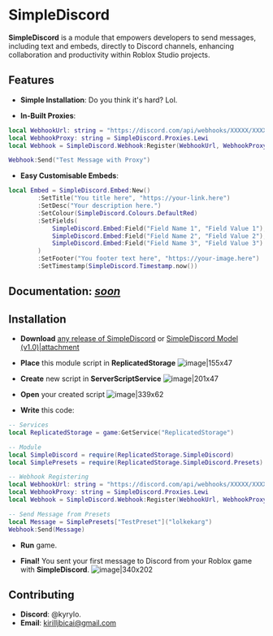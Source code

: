 # SimpleDiscord
**SimpleDiscord** is a module that empowers developers to send messages, including text and embeds, directly to Discord channels, enhancing collaboration and productivity within Roblox Studio projects.

## Features
* **Simple Installation**:
Do you think it's hard? Lol.

* **In-Built Proxies**:
```lua
local WebhookUrl: string = "https://discord.com/api/webhooks/XXXXX/XXXXX"
local WebhookProxy: string = SimpleDiscord.Proxies.Lewi
local Webhook = SimpleDiscord.Webhook:Register(WebhookUrl, WebhookProxy)

Webhook:Send("Test Message with Proxy")
```

* **Easy Customisable Embeds**:
```lua
local Embed = SimpleDiscord.Embed:New()
		:SetTitle("You title here", "https://your-link.here")
		:SetDesc("Your description here.")
		:SetColour(SimpleDiscord.Colours.DefaultRed)
		:SetFields(
			SimpleDiscord.Embed:Field("Field Name 1", "Field Value 1"),
			SimpleDiscord.Embed:Field("Field Name 2", "Field Value 2"),
			SimpleDiscord.Embed:Field("Field Name 3", "Field Value 3")
		)
		:SetFooter("You footer text here", "https://your-image.here")
		:SetTimestamp(SimpleDiscord.Timestamp.now())
```

## Documentation: [*soon*](https://github.com/KYRYLO-UA/SimpleDiscord/blob/main/README.md)

## Installation
* **Download** [any release of SimpleDiscord](https://github.com/KYRYLO-UA/SimpleDiscord/tree/main) or [SimpleDiscord Model (v1.0)|attachment](upload://1yeGrq1p1s1VITBzZpH4EDNwcwI.rbxm)

* **Place** this module script in **ReplicatedStorage**
![image|155x47](upload://tV3XxUY3WcSA8z1b60okEPrnFuo.png)

* **Create** new script in **ServerScriptService**
![image|201x47](upload://wqHERKtuk6zizcBTCUUCUwH4T0O.png)

* **Open** your created script
![image|339x62](upload://lo2TrdEuf8qwuVaELXNitI1VcEs.png)

* **Write** this code:
```lua
-- Services
local ReplicatedStorage = game:GetService("ReplicatedStorage")

-- Module
local SimpleDiscord = require(ReplicatedStorage.SimpleDiscord)
local SimplePresets = require(ReplicatedStorage.SimpleDiscord.Presets)

-- Webhook Registering
local WebhookUrl: string = "https://discord.com/api/webhooks/XXXXX/XXXXX"
local WebhookProxy: string = SimpleDiscord.Proxies.Lewi
local Webhook = SimpleDiscord.Webhook:Register(WebhookUrl, WebhookProxy)

-- Send Message from Presets
local Message = SimplePresets["TestPreset"]("lolkekarg")
Webhook:Send(Message)
```
* **Run** game.

* **Final!** You sent your first message to Discord from your Roblox game with **SimpleDiscord**.
![image|340x202](upload://fUKP3Ul4uj5HgG14dF3nCTgVsBv.png)


## Contributing
* **Discord**: @kyrylo.
* **Email**: [kirilljbicai@gmail.com](mailto:kirilljbicai@gmail.com)
